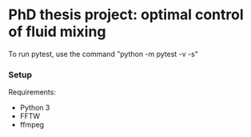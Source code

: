 # PhD thesis project: optimal control of fluid mixing

To run pytest, use the command "python -m pytest -v -s"

### Setup

Requirements:

- Python 3
- FFTW
- ffmpeg
